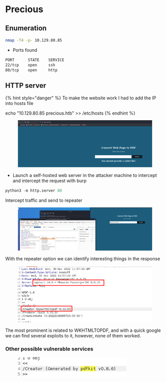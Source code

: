 # Precious

## Enumeration

```bash
nmap -T4 -p- 10.129.80.85
```

* Ports found

```
PORT      STATE    SERVICE
22/tcp    open     ssh
80/tcp    open     http
```



## HTTP server

{% hint style="danger" %}
To make the website work I had to add the IP into hosts file

echo "10.129.80.85 precious.htb" >> /etc/hosts
{% endhint %}

<figure><img src="../.gitbook/assets/image (3).png" alt=""><figcaption></figcaption></figure>

* Launch a self-hosted web server in the attacker machine to intercept and intercept the request with burp

```python
python3 -m http.server 80
```



Intercept traffic and send to repeater

<figure><img src="../.gitbook/assets/image (4).png" alt=""><figcaption></figcaption></figure>

With the repeater option we can identify interesting things in the response

<figure><img src="../.gitbook/assets/image (1).png" alt=""><figcaption></figcaption></figure>

The most prominent is related to WKHTMLTOPDF, and with a quick google we can find several exploits to it, however, none of them worked.&#x20;



### Other possible vulnerable services

<figure><img src="../.gitbook/assets/image.png" alt=""><figcaption></figcaption></figure>
